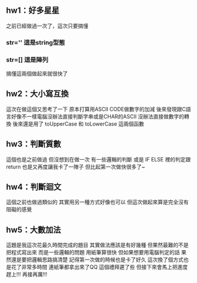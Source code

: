 ## hw1：好多星星

之前已經做過一次了，這次只要搞懂

### str='' 這是string型態

### str=[] 這是陣列

搞懂這兩個做起來就很快了

## hw2：大小寫互換

這次在做這個又思考了一下
原本打算用ASCII CODE做數字的加減
後來發現跟C語言好像不一樣電腦沒辦法直接判斷字串或是CHAR的ASCII
沒辦法直接做數字的轉換
後來還是用了 toUpperCase 和 toLowerCase 這兩個函數

## hw3：判斷質數

這個也是之前做過
但沒想到在做一次
有一些邏輯的判斷
或是 IF ELSE 裡的判定跟 return 也是又再度讓我卡了一陣子
但比起第一次做快很多了~

## hw4：判斷迴文

這個之前也做過類似的
其實用另一種方式好像也可以
但這次做起來算是完全沒有阻礙的感覺


## hw5：大數加法

這題是我這次花最久時間完成的題目
其實做法應該是有好幾種
但果然最難的不是把程式寫出來
而是一些邏輯的問題
用紙筆算很快
但如果想要用電腦判定的話
果然還是要把邏輯思路搞清楚
記得第一次做的時候也是卡了好久
這次換了個方式也是花了非常多時間
連紙筆都拿出來了QQ
這個禮拜遲了些
但接下來會馬上把進度趕上!!!
再接再厲!!!